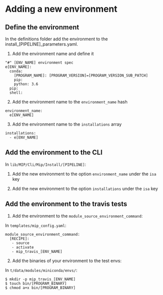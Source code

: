 # Adding a new environment

## Define the environment
In the definitions folder add the environment to the install_[PIPELINE]_parameters.yaml.

1. Add the environment name and define it
```
"#" [ENV_NAME] environment spec
e[ENV_NAME]:
  conda:
    [PROGRAM_NAME]: [PROGRAM_VERSION]=[PROGRAM_VERSION_SUB_PATCH]
    pip:
    python: 3.6
  pip:
  shell:
```

2. Add the environment name to the `environment_name` hash
```
environment_name:
  e[ENV_NAME]
```

3. Add the environment name to the `installations` array
```
installations:
  - e[ENV_NAME]
```

## Add the environment to the CLI
In `lib/MIP/Cli/Mip/Install/[PIPELINE]`:

1. Add the new environment to the option `environment_name` under the `isa` key

2. Add the new environment to the option `installations` under the `isa` key

## Add the environment to the travis tests

1. Add the environment to the `module_source_environment_command`:

In `templates/mip_config.yaml`:
```
module_source_environment_command:
  [RECIPE]:
   - source
   - activate
   - mip_travis_[ENV_NAME]
```
2. Add the binaries of your environment to the test envs:

In `t/data/modules/miniconda/envs/`:
```
$ mkdir -p mip_travis_[ENV_NAME]
$ touch bin/[PROGRAM_BINARY]
$ chmod a+x bin/[PROGRAM_BINARY]
```

